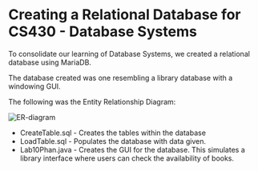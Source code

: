 # Creating a Relational Database for CS430 - Database Systems

To consolidate our learning of Database Systems, we created a relational database using MariaDB. 

The database created was one resembling a library database with a windowing GUI.

The following was the Entity Relationship Diagram:

![ER-diagram](https://user-images.githubusercontent.com/77694038/169878799-7ed64c88-6093-4f26-a6f6-261f47a29605.png)


- CreateTable.sql - Creates the tables within the database
- LoadTable.sql - Populates the database with data given.
- Lab10Phan.java - Creates the GUI for the database. This simulates a library interface where users can check the availability of books. 
